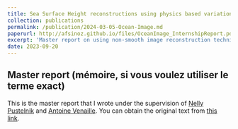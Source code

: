 ```yaml
---
title: Sea Surface Height reconstructions using physics based variational approaches.
collection: publications
permalink: /publication/2024-03-05-Ocean-Image.md
paperurl: http://afsinoz.github.io/files/OceanImage_InternshipReport.pdf
excerpt: 'Master report on using non-smooth image reconstruction techniques on sea surface height.'
date: 2023-09-20
---
```


## Master report (mémoire, si vous voulez utiliser le terme exact)  

This is the master report that I wrote under the supervision of [Nelly Pustelnik](https://perso.ens-lyon.fr/nelly.pustelnik/) and [Antoine Venaille](https://perso.ens-lyon.fr/antoine.venaille/). You can obtain the original text from [this link](http://afsinoz.github.io/files/OceanImage_InternshipReport.pdf). 